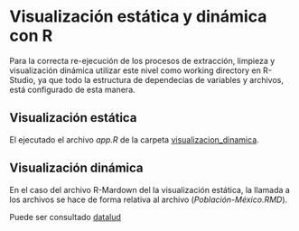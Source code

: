# Visualización estática y dinámica con R


Para la correcta re-ejecución de los procesos de extracción, limpieza y visualización dinámica
utilizar este nivel como working directory en R-Studio, ya que todo la estructura de dependecias de variables
y archivos, está configurado de esta manera.


## Visualización estática

El ejecutado el archivo _app.R_ de la carpeta <a href="visualizacion_dinamica">visualizacion_dinamica</a>.

## Visualización dinámica

En el caso del archivo R-Mardown del la visualización estática, la llamada a los archivos se hace de forma
relativa al archivo (_Población-México.RMD_).

Puede ser consultado <a href=" https://datalud.com/articulo/poblacion-indigena-traves-de-los-datos" target="_blank">datalud</a>
